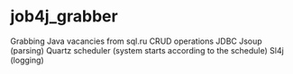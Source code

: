 # job4j_grabber

Grabbing Java vacancies from sql.ru
CRUD operations
JDBC
Jsoup (parsing)
Quartz scheduler (system starts according to the schedule)
Sl4j (logging)

